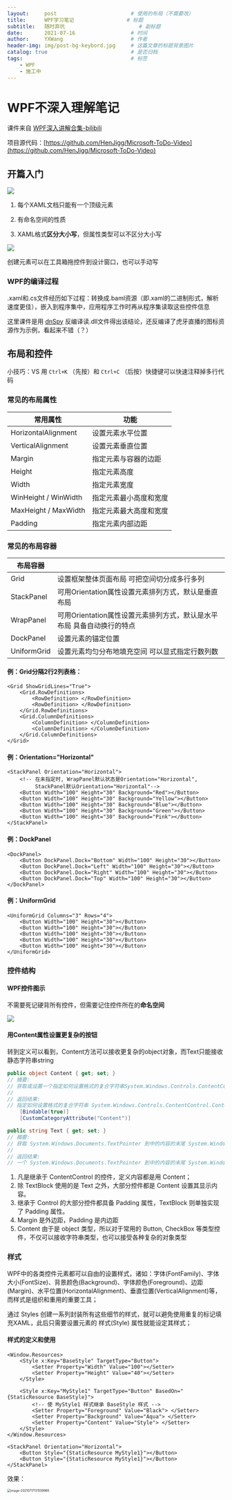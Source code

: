 ```yaml
---
layout:     post   				        # 使用的布局（不需要改）
title:      WPF学习笔记					# 标题 
subtitle:   随时弃坑						# 副标题
date:       2021-07-16 				    # 时间
author:     YXWang 					    # 作者
header-img: img/post-bg-keybord.jpg	 	# 这篇文章的标题背景图片
catalog: true 						    # 是否归档
tags:								    # 标签
    - WPF
    - 施工中
---
```


# WPF不深入理解笔记

课件来自 [WPF深入讲解合集-bilibili](https://www.bilibili.com/video/BV1HC4y1b76v)

项目源代码：[https://github.com/HenJigg/Microsoft-ToDo-Video](https://github.com/HenJigg/Microsoft-ToDo-Video)

## 开篇入门

![](media\image-20210715214240910.webp)

1. 每个XAML文档只能有一个顶级元素

2. 有命名空间的性质

3. XAML格式**区分大小写**，但属性类型可以不区分大小写 

![](media\image-20210715215033185.webp)

创建元素可以在工具箱拖控件到设计窗口，也可以手动写

### WPF的编译过程

.xaml和.cs文件经历如下过程：转换成.baml资源（即.xaml的二进制形式，解析速度更佳），嵌入到程序集中，应用程序工作时再从程序集读取这些控件信息

这里课件是用 [dnSpy](https://github.com/dnSpy/) 反编译读.dll文件得出该结论，还反编译了虎牙直播的图标资源作为示例，看起来不错（？）

## 布局和控件

小技巧：VS 用 `Ctrl+K` （先按）和 `Ctrl+C` （后按）快捷键可以快速注释掉多行代码

### 常见的布局属性

| **常用属性**         | **功能**               |
| -------------------- | ---------------------- |
| HorizontalAlignment  | 设置元素水平位置       |
| VerticalAlignment    | 设置元素垂直位置       |
| Margin               | 指定元素与容器的边距   |
| Height               | 指定元素高度           |
| Width                | 指定元素宽度           |
| WinHeight / WinWidth | 指定元素最小高度和宽度 |
| MaxHeight / MaxWidth | 指定元素最大高度和宽度 |
| Padding              | 指定元素内部边距       |

### 常见的布局容器

| **布局容器** |                                                              |
| ------------ | ------------------------------------------------------------ |
| Grid         | 设置框架整体页面布局  可把空间切分成多行多列                 |
| StackPanel   | 可用Orientation属性设置元素排列方式，默认是垂直布局          |
| WrapPanel    | 可用Orientation属性设置元素排列方式，默认是水平布局  具备自动换行的特点 |
| DockPanel    | 设置元素的锚定位置                                           |
| UniformGrid  | 设置元素均匀分布地填充空间  可以显式指定行数列数             |

#### 例：Grid分隔2行2列表格：

```xaml
<Grid ShowGridLines="True">
    <Grid.RowDefinitions>
        <RowDefinition> </RowDefinition>
        <RowDefinition> </RowDefinition>
    </Grid.RowDefinitions>
    <Grid.ColumnDefinitions>
        <ColumnDefinition> </ColumnDefinition>
        <ColumnDefinition> </ColumnDefinition>
    </Grid.ColumnDefinitions>
</Grid>
```

#### 例：Orientation="Horizontal"

```xaml
<StackPanel Orientation="Horizontal">
    <!-- 在未指定时, WrapPanel默认状态是Orientation="Horizontal", 
		 StackPanel默认Orientation="Horizontal"-->
    <Button Width="100" Height="30" Background="Red"></Button>
    <Button Width="100" Height="30" Background="Yellow"></Button>
    <Button Width="100" Height="30" Background="Blue"></Button>
    <Button Width="100" Height="30" Background="Green"></Button>
    <Button Width="100" Height="30" Background="Pink"></Button>
</StackPanel>
```

#### 例：DockPanel

```xaml
<DockPanel>
    <Button DockPanel.Dock="Bottom" Width="100" Height="30"></Button>
    <Button DockPanel.Dock="Left" Width="100" Height="30"></Button>
    <Button DockPanel.Dock="Right" Width="100" Height="30"></Button>
    <Button DockPanel.Dock="Top" Width="100" Height="30"></Button>
</DockPanel> 
```

#### 例：UniformGrid

```xaml
<UniformGrid Columns="3" Rows="4">
    <Button Width="100" Height="30"></Button>
    <Button Width="100" Height="30"></Button>
    <Button Width="100" Height="30"></Button>
    <Button Width="100" Height="30"></Button>
    <Button Width="100" Height="30"></Button>
</UniformGrid>
```

### 控件结构

#### WPF控件图示 

不需要死记硬背所有控件，但需要记住控件所在的**命名空间**

![](media\image-20210717101311254.webp)

####  用Content属性设置更复杂的按钮

转到定义可以看到，Content方法可以接收更复杂的object对象，而Text只能接收静态字符串string

```c#
public object Content { get; set; }
// 摘要:
// 获取或设置一个指定如何设置格式的复合字符串System.Windows.Controls.ContentControl.Content 属性，它显示为一个字符串。
//
// 返回结果:
// 指定如何设置格式的复合字符串 System.Windows.Controls.ContentControl.Content 属性，它显示为一个字符串。
    [Bindable(true)]
    [CustomCategoryAttribute("Content")]
```

```C#
public string Text { get; set; }
// 摘要:
// 获取 System.Windows.Documents.TextPointer 到中的内容的末尾 System.Windows.Controls.TextBlock。
//
// 返回结果:
// 一个 System.Windows.Documents.TextPointer 到中的内容的末尾 System.Windows.Controls.TextBlock。
```

1. 凡是继承于 ContentControl 的控件，定义内容都是用 Content；
2. 除 TextBlock 使用的是 Text 之外，大部分控件都是 Content 设置其显示内容。
3. 继承于 Control 的大部分控件都具备 Padding 属性，TextBlock 则单独实现了 Padding 属性。
4. Margin 是外边距，Padding 是内边距
5. Content 由于是 object 类型，所以对于常用的 Button, CheckBox 等类型控件，不仅可以接收字符串类型，也可以接受各种复杂的对象类型

### 样式

WPF中的各类控件元素都可以自由的设置样式，诸如：字体(FontFamily)、字体大小(FontSize)、背景颜色(Background)、字体颜色(Foreground)、边距(Margin)、水平位置(HorizontalAlignment)、垂直位置(VerticalAlignment)等，而样式是组织和重用的重要工具；

通过 Styles 创建一系列封装所有这些细节的样式，就可以避免使用重复的标记填充XAML，此后只需要设置元素的 样式(Style) 属性就能设定其样式；

#### 样式的定义和使用

```xaml
<Window.Resources>
    <Style x:Key="BaseStyle" TargetType="Button">
        <Setter Property="Width" Value="100"></Setter>
        <Setter Property="Height" Value="40"></Setter>
    </Style>

    <Style x:Key="MyStyle1" TargetType="Button" BasedOn="{StaticResource BaseStyle}">
        <!-- 使 MyStyle1 样式继承 BaseStyle 样式 -->
        <Setter Property="Foreground" Value="Black"> </Setter>
        <Setter Property="Background" Value="Aqua"> </Setter>
        <Setter Property="Content" Value="Style"> </Setter>            
    </Style>
</Window.Resources>

<StackPanel Orientation="Horizontal">
    <Button Style="{StaticResource MyStyle1}"></Button>
    <Button Style="{StaticResource MyStyle1}"></Button>
</StackPanel>
```

效果：

<img src="png\image-20210717131559965.png" alt="image-20210717131559965" style="zoom:50%;" />





 